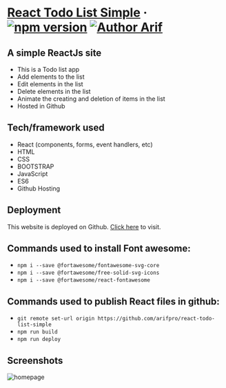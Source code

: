# [React Todo List Simple](https://arifpro.github.io/react-todo-list-simple) &middot; [![npm version](https://img.shields.io/npm/v/react.svg?style=flat)](https://www.npmjs.com/package/react) [![Author Arif](https://img.shields.io/badge/Author-Arif-%3C%3E)](https://www.facebook.com/ProArif0)


## A simple ReactJs site 
- This is a Todo list app
- Add elements to the list
- Edit elements in the list
- Delete elements in the list
- Animate the creating and deletion of items in the list
- Hosted in Github


## Tech/framework used
- React (components, forms, event handlers, etc)
- HTML
- CSS
- BOOTSTRAP
- JavaScript
- ES6
- Github Hosting


## Deployment
This website is deployed on Github. [Click here](https://arifpro.github.io/react-todo-list-simple) to visit.


## Commands used to install Font awesome:
- `npm i --save @fortawesome/fontawesome-svg-core`
- `npm i --save @fortawesome/free-solid-svg-icons`
- `npm i --save @fortawesome/react-fontawesome`


## Commands used to publish React files in github:
- `git remote set-url origin https://github.com/arifpro/react-todo-list-simple`
- `npm run build`
- `npm run deploy`


## Screenshots
![homepage](https://i.ibb.co/)